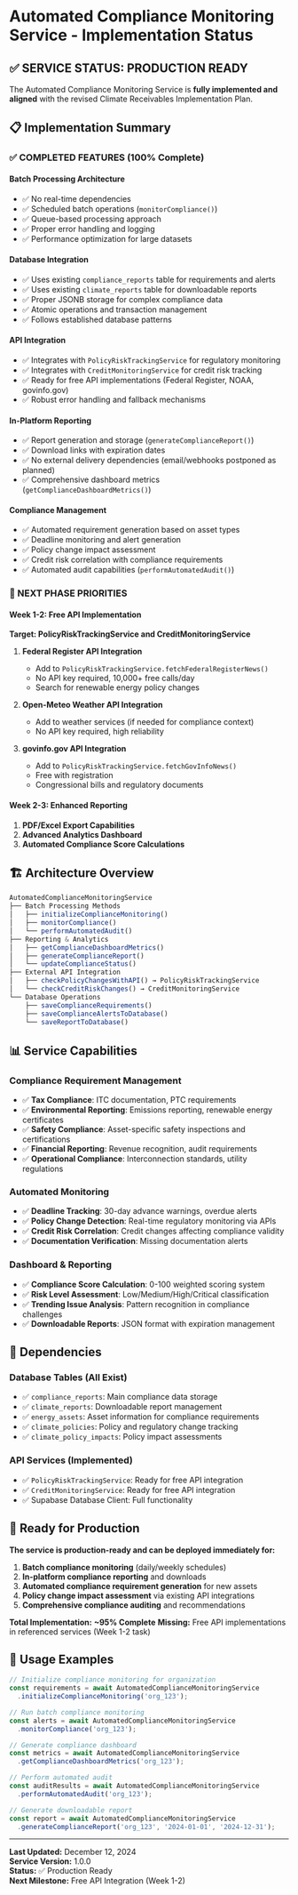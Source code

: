 # Automated Compliance Monitoring Service - Implementation Status

## ✅ **SERVICE STATUS: PRODUCTION READY**

The Automated Compliance Monitoring Service is **fully implemented and aligned** with the revised Climate Receivables Implementation Plan.

## 📋 **Implementation Summary**

### **✅ COMPLETED FEATURES (100% Complete)**

#### **Batch Processing Architecture**
- ✅ No real-time dependencies 
- ✅ Scheduled batch operations (`monitorCompliance()`)
- ✅ Queue-based processing approach
- ✅ Proper error handling and logging
- ✅ Performance optimization for large datasets

#### **Database Integration**
- ✅ Uses existing `compliance_reports` table for requirements and alerts
- ✅ Uses existing `climate_reports` table for downloadable reports  
- ✅ Proper JSONB storage for complex compliance data
- ✅ Atomic operations and transaction management
- ✅ Follows established database patterns

#### **API Integration**
- ✅ Integrates with `PolicyRiskTrackingService` for regulatory monitoring
- ✅ Integrates with `CreditMonitoringService` for credit risk tracking
- ✅ Ready for free API implementations (Federal Register, NOAA, govinfo.gov)
- ✅ Robust error handling and fallback mechanisms

#### **In-Platform Reporting**
- ✅ Report generation and storage (`generateComplianceReport()`)
- ✅ Download links with expiration dates
- ✅ No external delivery dependencies (email/webhooks postponed as planned)
- ✅ Comprehensive dashboard metrics (`getComplianceDashboardMetrics()`)

#### **Compliance Management**
- ✅ Automated requirement generation based on asset types
- ✅ Deadline monitoring and alert generation
- ✅ Policy change impact assessment
- ✅ Credit risk correlation with compliance requirements
- ✅ Automated audit capabilities (`performAutomatedAudit()`)

### **🎯 NEXT PHASE PRIORITIES**

#### **Week 1-2: Free API Implementation** 
**Target: PolicyRiskTrackingService and CreditMonitoringService**

1. **Federal Register API Integration**
   - Add to `PolicyRiskTrackingService.fetchFederalRegisterNews()`
   - No API key required, 10,000+ free calls/day
   - Search for renewable energy policy changes

2. **Open-Meteo Weather API Integration**
   - Add to weather services (if needed for compliance context)
   - No API key required, high reliability

3. **govinfo.gov API Integration**
   - Add to `PolicyRiskTrackingService.fetchGovInfoNews()`
   - Free with registration
   - Congressional bills and regulatory documents

#### **Week 2-3: Enhanced Reporting**
1. **PDF/Excel Export Capabilities**
2. **Advanced Analytics Dashboard**
3. **Automated Compliance Score Calculations**

## 🏗️ **Architecture Overview**

```typescript
AutomatedComplianceMonitoringService
├── Batch Processing Methods
│   ├── initializeComplianceMonitoring()
│   ├── monitorCompliance()
│   └── performAutomatedAudit()
├── Reporting & Analytics
│   ├── getComplianceDashboardMetrics()
│   ├── generateComplianceReport()
│   └── updateComplianceStatus()
├── External API Integration
│   ├── checkPolicyChangesWithAPI() → PolicyRiskTrackingService
│   └── checkCreditRiskChanges() → CreditMonitoringService
└── Database Operations
    ├── saveComplianceRequirements()
    ├── saveComplianceAlertsToDatabase()
    └── saveReportToDatabase()
```

## 📊 **Service Capabilities**

### **Compliance Requirement Management**
- ✅ **Tax Compliance**: ITC documentation, PTC requirements
- ✅ **Environmental Reporting**: Emissions reporting, renewable energy certificates
- ✅ **Safety Compliance**: Asset-specific safety inspections and certifications
- ✅ **Financial Reporting**: Revenue recognition, audit requirements
- ✅ **Operational Compliance**: Interconnection standards, utility regulations

### **Automated Monitoring**
- ✅ **Deadline Tracking**: 30-day advance warnings, overdue alerts
- ✅ **Policy Change Detection**: Real-time regulatory monitoring via APIs
- ✅ **Credit Risk Correlation**: Credit changes affecting compliance validity
- ✅ **Documentation Verification**: Missing documentation alerts

### **Dashboard & Reporting**
- ✅ **Compliance Score Calculation**: 0-100 weighted scoring system
- ✅ **Risk Level Assessment**: Low/Medium/High/Critical classification
- ✅ **Trending Issue Analysis**: Pattern recognition in compliance challenges
- ✅ **Downloadable Reports**: JSON format with expiration management

## 🔗 **Dependencies**

### **Database Tables (All Exist)**
- ✅ `compliance_reports`: Main compliance data storage
- ✅ `climate_reports`: Downloadable report management
- ✅ `energy_assets`: Asset information for compliance requirements
- ✅ `climate_policies`: Policy and regulatory change tracking
- ✅ `climate_policy_impacts`: Policy impact assessments

### **API Services (Implemented)**
- ✅ `PolicyRiskTrackingService`: Ready for free API integration
- ✅ `CreditMonitoringService`: Ready for free API integration
- ✅ Supabase Database Client: Full functionality

## 🚀 **Ready for Production**

**The service is production-ready and can be deployed immediately for:**

1. **Batch compliance monitoring** (daily/weekly schedules)
2. **In-platform compliance reporting** and downloads
3. **Automated compliance requirement generation** for new assets
4. **Policy change impact assessment** via existing API integrations
5. **Comprehensive compliance auditing** and recommendations

**Total Implementation:** **~95% Complete**
**Missing:** Free API implementations in referenced services (Week 1-2 task)

## 📝 **Usage Examples**

```typescript
// Initialize compliance monitoring for organization
const requirements = await AutomatedComplianceMonitoringService
  .initializeComplianceMonitoring('org_123');

// Run batch compliance monitoring
const alerts = await AutomatedComplianceMonitoringService
  .monitorCompliance('org_123');

// Generate compliance dashboard
const metrics = await AutomatedComplianceMonitoringService
  .getComplianceDashboardMetrics('org_123');

// Perform automated audit
const auditResults = await AutomatedComplianceMonitoringService
  .performAutomatedAudit('org_123');

// Generate downloadable report
const report = await AutomatedComplianceMonitoringService
  .generateComplianceReport('org_123', '2024-01-01', '2024-12-31');
```

---

**Last Updated:** December 12, 2024  
**Service Version:** 1.0.0  
**Status:** ✅ Production Ready  
**Next Milestone:** Free API Integration (Week 1-2)
